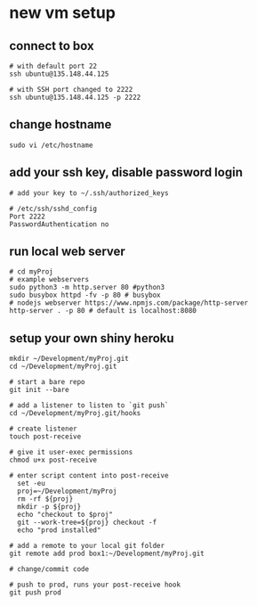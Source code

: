 # new vm setup

## connect to box

```
# with default port 22
ssh ubuntu@135.148.44.125

# with SSH port changed to 2222
ssh ubuntu@135.148.44.125 -p 2222

```

## change hostname

```
sudo vi /etc/hostname
```

## add your ssh key, disable password login

```
# add your key to ~/.ssh/authorized_keys

# /etc/ssh/sshd_config
Port 2222
PasswordAuthentication no
```

## run local web server

```
# cd myProj
# example webservers
sudo python3 -m http.server 80 #python3
sudo busybox httpd -fv -p 80 # busybox
# nodejs webserver https://www.npmjs.com/package/http-server
http-server . -p 80 # default is localhost:8080
```

## setup your own shiny heroku

```
mkdir ~/Development/myProj.git
cd ~/Development/myProj.git

# start a bare repo
git init --bare

# add a listener to listen to `git push`
cd ~/Development/myProj.git/hooks

# create listener
touch post-receive

# give it user-exec permissions
chmod u+x post-receive

# enter script content into post-receive
  set -eu
  proj=~/Development/myProj
  rm -rf ${proj}
  mkdir -p ${proj}
  echo "checkout to $proj"
  git --work-tree=${proj} checkout -f
  echo "prod installed"

# add a remote to your local git folder
git remote add prod box1:~/Development/myProj.git

# change/commit code

# push to prod, runs your post-receive hook
git push prod
```
